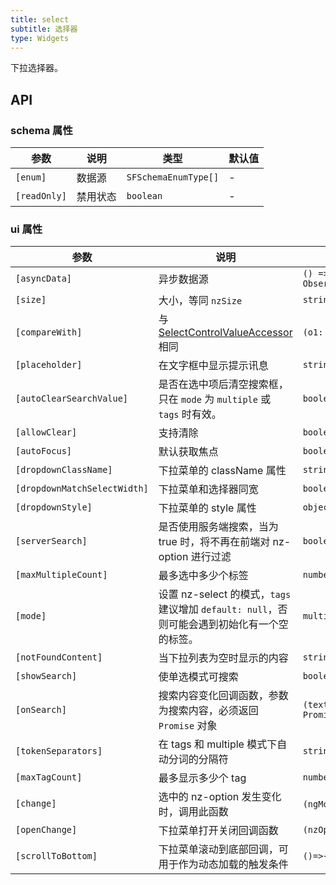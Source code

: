 ```yaml
---
title: select
subtitle: 选择器
type: Widgets
---
```


下拉选择器。

## API

### schema 属性

参数 | 说明 | 类型 | 默认值
----|------|-----|------
`[enum]` | 数据源 | `SFSchemaEnumType[]` | -
`[readOnly]` | 禁用状态  | `boolean` | -

### ui 属性

参数 | 说明 | 类型 | 默认值
----|------|-----|------
`[asyncData]` | 异步数据源 | `() => Observable<SFSchemaEnumType[]>` | -
`[size]` | 大小，等同 `nzSize` | `string` | -
`[compareWith]` | 与 [SelectControlValueAccessor](https://angular.io/api/forms/SelectControlValueAccessor#caveat-option-selection) 相同 | `(o1: any, o2: any) => boolean` | `(o1: any, o2: any) => o1===o2`
`[placeholder]` | 在文字框中显示提示讯息 | `string` | -
`[autoClearSearchValue]` | 是否在选中项后清空搜索框，只在 `mode` 为 `multiple` 或 `tags` 时有效。 | `boolean` | `true`
`[allowClear]` | 支持清除 | `boolean` | `false`
`[autoFocus]` | 默认获取焦点 | `boolean` | `false`
`[dropdownClassName]` | 下拉菜单的 className 属性 | `string` | -
`[dropdownMatchSelectWidth]` | 下拉菜单和选择器同宽 | `boolean` | `true`
`[dropdownStyle]` | 下拉菜单的 style 属性 | `object` | -
`[serverSearch]` | 是否使用服务端搜索，当为 true 时，将不再在前端对 nz-option 进行过滤 | `boolean` | `false`
`[maxMultipleCount]` | 最多选中多少个标签| `number` | `Infinity`
`[mode]` | 设置 nz-select 的模式，`tags` 建议增加 `default: null`，否则可能会遇到初始化有一个空的标签。 | `multiple,tags,default` | `default`
`[notFoundContent]` | 当下拉列表为空时显示的内容 | `string` | -
`[showSearch]` | 使单选模式可搜索 | `boolean` | `false`
`[onSearch]` | 搜索内容变化回调函数，参数为搜索内容，必须返回 `Promise` 对象 | `(text: string) => Promise<any[]>` | -
`[tokenSeparators]` | 在 tags 和 multiple 模式下自动分词的分隔符 | `string[]` | `[]`
`[maxTagCount]` | 最多显示多少个 tag | `number` | -
`[change]` | 选中的 nz-option 发生变化时，调用此函数 | `(ngModel:any丨any[])=>{}` | -
`[openChange]` | 下拉菜单打开关闭回调函数 | `(nzOpen:boolean)=>{}` | -
`[scrollToBottom]` | 下拉菜单滚动到底部回调，可用于作为动态加载的触发条件 | `()=>{}` | -
